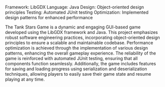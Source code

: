 Framework: LibGDX
Language: Java
Design: Object-oriented design principles
Testing: Automated JUnit testing
Optimization: Implemented design patterns for enhanced performance

The Tank Stars Game is a dynamic and engaging GUI-based game developed using the LibGDX framework and Java. This project emphasizes robust software engineering practices, incorporating object-oriented design principles to ensure a scalable and maintainable codebase. Performance optimization is achieved through the implementation of various design patterns, enhancing the overall gameplay experience. The reliability of the game is reinforced with automated JUnit testing, ensuring that all components function seamlessly. Additionally, the game includes features for saving and loading progress using serialization and deserialization techniques, allowing players to easily save their game state and resume playing at any time.
